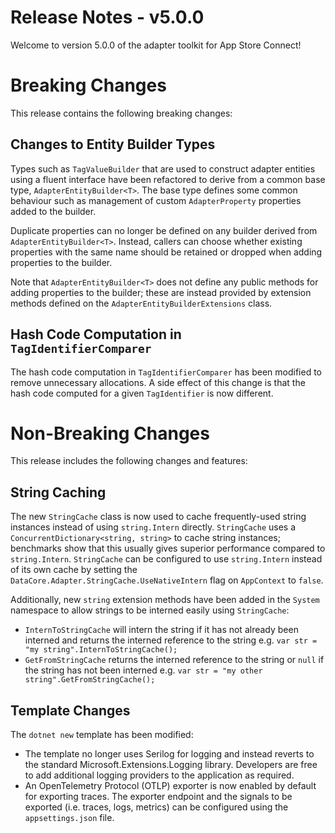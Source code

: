 # Release Notes - v5.0.0

Welcome to version 5.0.0 of the adapter toolkit for App Store Connect!


# Breaking Changes

This release contains the following breaking changes:


## Changes to Entity Builder Types

Types such as `TagValueBuilder` that are used to construct adapter entities using a fluent interface have been refactored to derive from a common base type, `AdapterEntityBuilder<T>`. The base type defines some common behaviour such as management of custom `AdapterProperty` properties added to the builder.

Duplicate properties can no longer be defined on any builder derived from `AdapterEntityBuilder<T>`. Instead, callers can choose whether existing properties with the same name should be retained or dropped when adding properties to the builder.

Note that `AdapterEntityBuilder<T>` does not define any public methods for adding properties to the builder; these are instead provided by extension methods defined on the `AdapterEntityBuilderExtensions` class.


## Hash Code Computation in `TagIdentifierComparer`

The hash code computation in `TagIdentifierComparer` has been modified to remove unnecessary allocations. A side effect of this change is that the hash code computed for a given `TagIdentifier` is now different.


# Non-Breaking Changes

This release includes the following changes and features:


## String Caching

The new `StringCache` class is now used to cache frequently-used string instances instead of using `string.Intern` directly. `StringCache` uses a `ConcurrentDictionary<string, string>` to cache string instances; benchmarks show that this usually gives superior performance compared to `string.Intern`. `StringCache` can be configured to use `string.Intern` instead of its own cache by setting the `DataCore.Adapter.StringCache.UseNativeIntern` flag on `AppContext` to `false`.

Additionally, new `string` extension methods have been added in the `System` namespace to allow strings to be interned easily using `StringCache`:

* `InternToStringCache` will intern the string if it has not already been interned and returns the interned reference to the string e.g. `var str = "my string".InternToStringCache();`
* `GetFromStringCache` returns the interned reference to the string or `null` if the string has not been interned e.g. `var str = "my other string".GetFromStringCache();`


## Template Changes

The `dotnet new` template has been modified:

* The template no longer uses Serilog for logging and instead reverts to the standard Microsoft.Extensions.Logging library. Developers are free to add additional logging providers to the application as required.
* An OpenTelemetry Protocol (OTLP) exporter is now enabled by default for exporting traces. The exporter endpoint and the signals to be exported (i.e. traces, logs, metrics) can be configured using the `appsettings.json` file.
